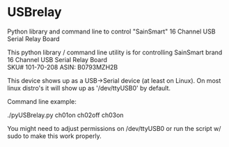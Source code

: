 # USBrelay
Python library and command line to control "SainSmart" 16 Channel USB Serial Relay Board

This python library / command line utility is for controlling SainSmart brand 16 Channel USB Serial Relay Board  
SKU# 101-70-208  ASIN: B0793MZH2B

This device shows up as a USB->Serial device (at least on Linux).   On most linux distro's it will show up as '/dev/ttyUSB0' by default.

Command line example:

./pyUSBrelay.py ch01on ch02off ch03on 

You might need to adjust permissions on /dev/ttyUSB0 or run the script w/ sudo to make this work properly. 
